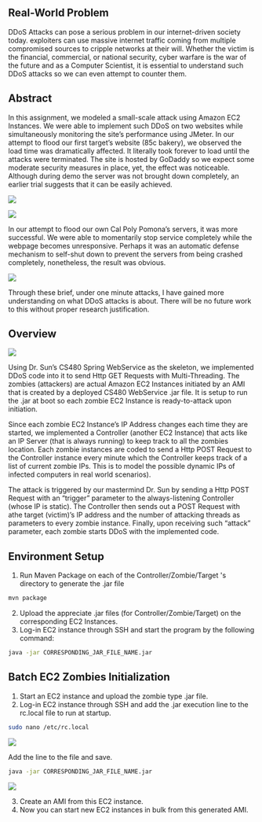 ﻿Real-World Problem
--------
DDoS Attacks can pose a serious problem in our internet-driven society today.  exploiters can use massive internet traffic coming from multiple compromised sources to cripple networks at their will.  Whether the victim is the financial, commercial, or national security, cyber warfare is the war of the future and as a Computer Scientist, it is essential to understand such DDoS attacks so we can even attempt to counter them.

Abstract
--------
In this assignment, we modeled a small-scale attack using Amazon EC2 Instances.  We were able to implement such DDoS on two websites while simultaneously monitoring the site’s performance using JMeter.  In our attempt to flood our first target’s website (85c bakery), we observed the load time was dramatically affected.  It literally took forever to load until the attacks were terminated.  The site is hosted by GoDaddy so we expect some moderate security measures in place, yet, the effect was noticeable.  Although during demo the server was not brought down completely, an earlier trial suggests that it can be easily achieved.

![]({{site.baseurl}}//85c-a.png)

![]({{site.baseurl}}//85c-b.png)

In our attempt to flood our own Cal Poly Pomona’s servers, it was more successful.  We were able to momentarily stop service completely while the webpage becomes unresponsive.  Perhaps it was an automatic defense mechanism to self-shut down to prevent the servers from being crashed completely, nonetheless, the result was obvious.

![]({{site.baseurl}}//cpp.png)

Through these brief, under one minute attacks, I have gained more understanding on what DDoS attacks is about.  There will be no future work to this without proper research justification.



Overview
--------

![]({{site.baseurl}}//model.jpg)

Using Dr. Sun’s CS480 Spring WebService as the skeleton, we implemented DDoS code into it to send Http GET Requests with Multi-Threading.  The zombies (attackers) are actual Amazon EC2 Instances initiated by an AMI that is created by a deployed CS480 WebService .jar file.  It is setup to run the .jar at boot so each zombie EC2 Instance is ready-to-attack upon initiation.
 
Since each zombie EC2 Instance’s IP Address changes each time they are started, we implemented a Controller (another EC2 Instance) that acts like an IP Server (that is always running) to keep track to all the zombies location.  Each zombie instances are coded to send a Http POST Request to the Controller instance every minute which the Controller keeps track of a list of current zombie IPs.  This is to model the possible dynamic IPs of infected computers in real world scenarios).

The attack is triggered by our mastermind Dr. Sun by sending a Http POST Request with an “trigger” parameter to the always-listening Controller (whose IP is static).  The Controller then sends out a POST Request with athe target (victim)’s IP address and the number of attacking threads as parameters to every zombie instance.  Finally, upon receiving such “attack” parameter, each zombie starts DDoS with the implemented code.

Environment Setup
-----------------

1. Run Maven Package on each of the Controller/Zombie/Target 's directory to generate the .jar file
```sh
mvn package
```
2. Upload the appreciate .jar files (for Controller/Zombie/Target) on the corresponding EC2 Instances.
3. Log-in EC2 instance through SSH and start the program by the following command:
```sh
java -jar CORRESPONDING_JAR_FILE_NAME.jar
```

Batch EC2 Zombies Initialization
---------------------------------------
1. Start an EC2 instance and upload the zombie type .jar file.
2. Log-in EC2 instance through SSH and add the .jar execution line to the rc.local file to run at startup.
```sh
sudo nano /etc/rc.local
```
![]({{site.baseurl}}//ec2config-a.png)

Add the line to the file and save.
```sh
java -jar CORRESPONDING_JAR_FILE_NAME.jar
```
![]({{site.baseurl}}//ec2config-b.png)

3. Create an AMI from this EC2 instance.
4. Now you can start new EC2 instances in bulk from this generated AMI.
